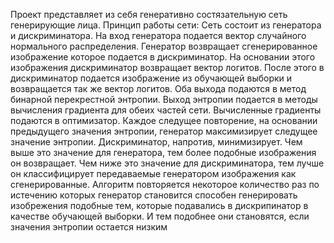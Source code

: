 Проект представляет из себя генеративно состязательную сеть генерирующие лица. Принцип работы сети: Сеть состоит из генератора и дискриминатора. На вход генератора подается вектор случайного нормального распределения. Генератор возвращает сгенерированное изображение которое подается в дискриминатор. На основании этого изображения дискриминатор возвращает вектор логитов. После этого в дискриминатор подается изображение из обучающей выборки и возвращается так же вектор логитов. Оба выхода подаются в метод бинарной перекрестной энтропии. Выход энтропии подается в методы вычисления градиента для обеих частей сети. Вычисленные градиенты подаются в оптимизатор. Каждое следущее повторение, на основании предыдущего значения энтропии, генератор максимизирует следущее значение энтропии. Дискриминатор, напротив, минимизирует. Чем выше это значение для генератора, тем более подобные изображения он возвращает. Чем ниже это значение для дискриминатора, тем лучше он классифицирует передаваемые генератором изображения как сгенерированные. Алгоритм повторяется некоторое количество раз по истечению которых генератор становится способен генерировать изобрежения подобные тем, которые подавались в дискрипинатор в качестве обучающей выборки. И тем подобнее они становятся, если значения энтропии остается низким
